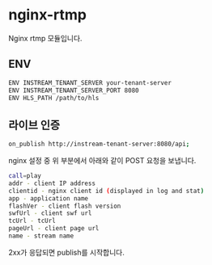 # nginx-rtmp
Nginx rtmp 모듈입니다. 

## ENV
```sh
ENV INSTREAM_TENANT_SERVER your-tenant-server
ENV INSTREAM_TENANT_SERVER_PORT 8080
ENV HLS_PATH /path/to/hls
```

## 라이브 인증
```sh
on_publish http://instream-tenant-server:8080/api;
```

nginx 설정 중 위 부분에서 아래와 같이 POST 요청을 보냅니다. 

```sh
call=play
addr - client IP address
clientid - nginx client id (displayed in log and stat)
app - application name
flashVer - client flash version
swfUrl - client swf url
tcUrl - tcUrl
pageUrl - client page url
name - stream name
```

2xx가 응답되면 publish를 시작합니다.